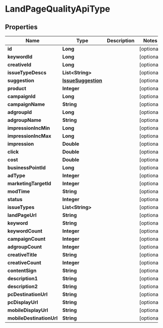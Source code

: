 

# LandPageQualityApiType


## Properties

Name | Type | Description | Notes
------------ | ------------- | ------------- | -------------
**id** | **Long** |  |  [optional]
**keywordId** | **Long** |  |  [optional]
**creativeId** | **Long** |  |  [optional]
**issueTypeDescs** | **List&lt;String&gt;** |  |  [optional]
**suggestion** | [**IssueSuggestion**](IssueSuggestion.md) |  |  [optional]
**product** | **Integer** |  |  [optional]
**campaignId** | **Long** |  |  [optional]
**campaignName** | **String** |  |  [optional]
**adgroupId** | **Long** |  |  [optional]
**adgroupName** | **String** |  |  [optional]
**impressionIncMin** | **Long** |  |  [optional]
**impressionIncMax** | **Long** |  |  [optional]
**impression** | **Double** |  |  [optional]
**click** | **Double** |  |  [optional]
**cost** | **Double** |  |  [optional]
**businessPointId** | **Long** |  |  [optional]
**adType** | **Integer** |  |  [optional]
**marketingTargetId** | **Integer** |  |  [optional]
**modTime** | **String** |  |  [optional]
**status** | **Integer** |  |  [optional]
**issueTypes** | **List&lt;String&gt;** |  |  [optional]
**landPageUrl** | **String** |  |  [optional]
**keyword** | **String** |  |  [optional]
**keywordCount** | **Integer** |  |  [optional]
**campaignCount** | **Integer** |  |  [optional]
**adgroupCount** | **Integer** |  |  [optional]
**creativeTitle** | **String** |  |  [optional]
**creativeCount** | **Integer** |  |  [optional]
**contentSign** | **String** |  |  [optional]
**description1** | **String** |  |  [optional]
**description2** | **String** |  |  [optional]
**pcDestinationUrl** | **String** |  |  [optional]
**pcDisplayUrl** | **String** |  |  [optional]
**mobileDisplayUrl** | **String** |  |  [optional]
**mobileDestinationUrl** | **String** |  |  [optional]



